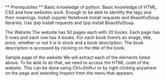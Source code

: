 ** Prerequisites **
Basic knowledge of python.
Basic knowledge of HTML, CSS and how websites work. Enough to be able to identify the tags and their meanings.
Install Jupyter Notebook
Install requests and BeautifulSoup libraries. Use !pip install requests and !pip install BeautifulSoup.

The Website
The website has 50 pages each with 20 books. Each page has 5 rows and each row has 4 books. For each book there’s an image, title, price, whether or not it is in stock and a book description. The book description is accessed by clicking on the title of the book. 

Sample page of the website
We will extract each of the elements listed above. To be able to do that, we need to access the HTML code of the website. This can be done using Ctrl+Shift+I or by right clicking anywhere on the page and selecting Inspect from the menu that appears.